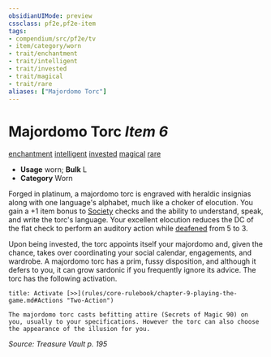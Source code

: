 ```yaml
---
obsidianUIMode: preview
cssclass: pf2e,pf2e-item
tags:
- compendium/src/pf2e/tv
- item/category/worn
- trait/enchantment
- trait/intelligent
- trait/invested
- trait/magical
- trait/rare
aliases: ["Majordomo Torc"]
---
```

# Majordomo Torc *Item 6*  
[enchantment](rules/traits/enchantment.md)  [intelligent](rules/traits/intelligent-gmg.md)  [invested](rules/traits/invested.md)  [magical](rules/traits/magical.md)  [rare](rules/traits/rare.md)  

- **Usage** worn; **Bulk** L
- **Category** Worn

Forged in platinum, a majordomo torc is engraved with heraldic insignias along with one language's alphabet, much like a choker of elocution. You gain a +1 item bonus to [Society](compendium/skills.md#Society) checks and the ability to understand, speak, and write the torc's language. Your excellent elocution reduces the DC of the flat check to perform an auditory action while [deafened](rules/conditions.md#Deafened) from 5 to 3.

Upon being invested, the torc appoints itself your majordomo and, given the chance, takes over coordinating your social calendar, engagements, and wardrobe. A majordomo torc has a prim, fussy disposition, and although it defers to you, it can grow sardonic if you frequently ignore its advice. The torc has the following activation.

```ad-embed-ability
title: Activate [>>](rules/core-rulebook/chapter-9-playing-the-game.md#Actions "Two-Action")

The majordomo torc casts befitting attire (Secrets of Magic 90) on you, usually to your specifications. However the torc can also choose the appearance of the illusion for you.
```

*Source: Treasure Vault p. 195*